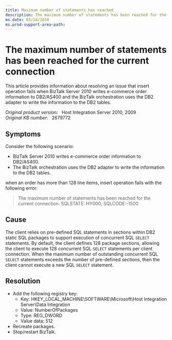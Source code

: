 ```yaml
---
title: Maximum number of statements has reached
description: The maximum number of statements has been reached for the current connection.
ms.date: 03/18/2020
ms.prod-support-area-path: 
---
```

# The maximum number of statements has been reached for the current connection

This article provides information about resolving an issue that insert operation fails when BizTalk Server 2010 writes e-commerce order information to DB2/AS400 and the BizTalk orchestration uses the DB2 adapter to write the information to the DB2 tables.

_Original product version:_ &nbsp; Host Integration Server 2010, 2009  
_Original KB number:_ &nbsp; 2679772

## Symptoms

Consider the following scenario:

- BizTalk Server 2010 writes e-commerce order information to DB2/AS400.
- The BizTalk orchestration uses the DB2 adapter to write the information to the DB2 tables.

when an order has more than 128 line items, insert operation fails with the following error:

> The maximum number of statements has been reached for the current connection. SQLSTATE: HY000, SQLCODE:-1500

## Cause

The client relies on pre-defined SQL statements in sections within DB2 static SQL packages to support execution of concurrent SQL `SELECT` statements. By default, the client defines 128 package sections, allowing the client to execute 128 concurrent SQL `SELECT` statements per client connection. When the maximum number of outstanding concurrent SQL `SELECT` statements exceeds the number of pre-defined sections, then the client cannot execute a new SQL `SELECT` statement.

## Resolution

- Add the following registry key:  
  - Key: HKEY_LOCAL_MACHINE\SOFTWARE\Microsoft\Host Integration Server\Data Integration
  - Value: NumberOfPackages
  - Type: REG_DWORD
  - Value data: 512
- Recreate packages.
- Stop/restart BizTalk.
